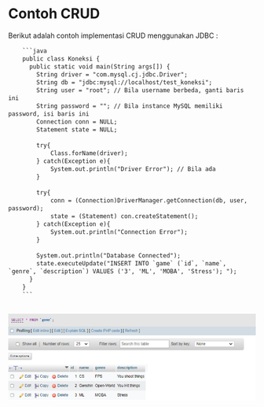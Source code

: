 # Contoh CRUD
Berikut adalah contoh implementasi CRUD menggunakan JDBC : 

<div class="grid grid-cols-2 gap-y-10 gap-x-6 mt-8">
  <div class='flex-row'>
    <div class='text-xl'>

        ```java 
        public class Koneksi {
          public static void main(String args[]) {
            String driver = "com.mysql.cj.jdbc.Driver";
            String db = "jdbc:mysql://localhost/test_koneksi";
            String user = "root"; // Bila username berbeda, ganti baris ini
            String password = ""; // Bila instance MySQL memiliki password, isi baris ini
            Connection conn = NULL;
            Statement state = NULL;

            try{
                Class.forName(driver);
            } catch(Exception e){
                System.out.println("Driver Error"); // Bila ada 
            } 

            try{
                conn = (Connection)DriverManager.getConnection(db, user, password);
                state = (Statement) con.createStatement();
            } catch(Exception e){
                System.out.println("Connection Error");
            }

            System.out.println("Database Connected");
            state.executeUpdate("INSERT INTO `game` (`id`, `name`, `genre`, `description`) VALUES ('3', 'ML', 'MOBA', 'Stress'); ");
          }
        }
        ```
        
  </div>
  <br>
  <div class='flex-row'>
    <img src="/img/11_1.png">
  </div>
  </div>
</div>